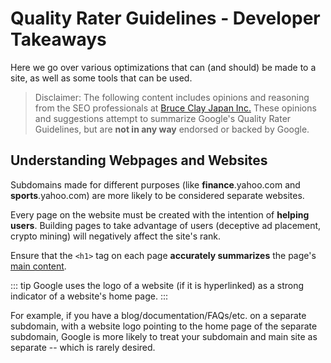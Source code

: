 # Quality Rater Guidelines - Developer Takeaways

Here we go over various optimizations that can (and should) be made to a site, as well as some tools that can be used.

> Disclaimer: The following content includes opinions and reasoning from the SEO professionals at [Bruce Clay Japan Inc.](https://bruceclay.jpn.com) These opinions and suggestions attempt to summarize Google's Quality Rater Guidelines, but are **not in any way** endorsed or backed by Google.

## Understanding Webpages and Websites

Subdomains made for different purposes (like **finance**.yahoo.com and **sports**.yahoo.com) are more likely to be considered separate websites.

Every page on the website must be created with the intention of **helping users**. Building pages to take advantage of users (deceptive ad placement, crypto mining) will negatively affect the site's rank.

Ensure that the `<h1>` tag on each page **accurately summarizes** the page's [main content](/ja/qrg/page-quality-rating-guideline/2-understanding-webpages-and-websites.html#identifying-the-main-content-mc).

::: tip
Google uses the logo of a website (if it is hyperlinked) as a strong indicator of a website's home page.
:::

For example, if you have a blog/documentation/FAQs/etc. on a separate subdomain, with a website logo pointing to the home page of the separate subdomain, Google is more likely to treat your subdomain and main site as separate -- which is rarely desired.

